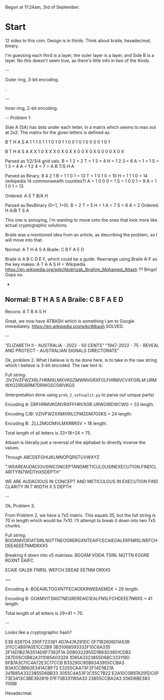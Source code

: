 
Begun at 11:24am, 3rd of September.

# Start

12 sides to this coin.
Design is in thirds.
Think about braile, hexadecimal, binary.

I'm guessing each third is a layer, the
outer layer is a layer, and Side B is a layer. No this doesn't seem true, as there's little info in two of the thirds.

--

Outer ring, 3-bit encoding.

.

--

Inner ring, 2-bit encoding.

--
Problem 1:

Side A (SA) has dots under each letter, in a matrix which seems to max out at 2x2. The matrix for the given letters is defined as:

B    T    H    A    S    A
1 1  1 0  1 1  1 0  1 0  1 1
0 0  1 0  1 0  0 0  0 1  0 1

B    T    H    A    S    A
X X  1 0  X X  X 0  X 0  X X
0 0  X 0  X 0  0 0  0 X  0 X

Parsed as 1/2/3/4 grid vals.
B = 1 2   = 2
T = 1 3   = 4
H = 1 2 3 = 6
A = 1     = 1
S = 1 3   = 4
A = 1 2 4 = 7
= A B T/S H A

Parsed as Binary.
    8 4 2 1
B = 1 1 0 1 = 13
T = 1 0 1 0 = 10
H = 1 1 1 0 = 14 (wikipedia 14 commonwealth counties?)
A = 1 0 0 0 = 1
S = 1 0 0 1 = 9
A = 1 1 0 1 = 13

Ordered.
A S T B/A H

Parsed as RevBinary (0=1, 1=0).
B = 2
T = 5
H = 1
A = 7
S = 6
A = 2
Ordered.
H A/B T S A

This one is annoying, I'm wanting to move onto the ones that look more like actual cryptographic solutions.

Braile was a mentioned idea from an article, as describing the problem, so I will move into that.

Normal: A T H   A S A
Braile: C B F   A E D

Braile is A B C D E F, which could be a guide.
Rearrange using Braile A-F as the key makes:
A T A A S H = Wikipedia
https://en.wikipedia.org/wiki/Abdirizak_Ibrahim_Mohamed_Attash ??
Bingo!
Oops no.

-

Normal: B T H A S A
Braile: C B F A E D
-------------------
Recons: A T B A S H

Great, we now have ATBASH which is something I am to Google immediately. https://en.wikipedia.org/wiki/Atbash
SOLVED.

--

"ELIZABETH II - AUSTRALIA - 2022 - 50 CENTS"
"1947-2022 - 75 - REVEAL AND PROTECT - AUSTRALIAN SIGNALS DIRECTORATE"

Ok, problem 2.
What I believe is to be done here, is to take in the raw string which I believe is 3-bit encoded. The raw text is:

Full string:
.DVZIVZFWZXRLFHRMXLMXVKGZMWNVGRXFOLFHRMVCVXFGRLM.URMWXOZIRGBRM7DRWGSC5WVKGS

(Interpretation done using `prob_2_safesplit.py` to parse out unique parts)

Encoding A:
DRFHRMVKGNVRXFFHRVXGR.URWOIRDWCWG = 33 length.

Encoding C/B:
VZIVFWZXXMXWLCFMZGM7G5KS = 24 length.

Encoding B:
.ZLLZMGOMVLMXRBRSV = 18 length.

Total length of all letters is 33+18+24 = 75.

Atbash is literally just a reversal of the alphabet to directly inverse the values.

Through ABCDEFGHIJKLMNOPQRSTUVWXYZ

".WEAREAUDACIOUSINCONCEPTANDMETICULOUSINEXECUTION.FINDCLARITYIN7WIDTHX5DEPTH"

WE ARE AUDACIOUS IN CONCEPT AND METICULOUS IN EXECUTION
FIND CLARITY IN 7 WIDTH X 5 DEPTH

--

Ok, Problem 3.

From Problem 2, we have a 7x5 matrix. This equals 35, but the full string is 70 in length which would be 7x10. I'll attempt to break it down into two 7x5 chunks.

Full string:
BGOAMVOEIATSIRLNGTTNEOGRERGXNTEAIFCECAIEOALEKFNR5LWEFCHDEEAEEE7NMDRXX5

Breaking it down into x5 matrixes:
BGOAM
VOEIA
TSIRL
NGTTN
EOGRE
RGXNT
EAIFC

ECAIE
OALEK
FNR5L
WEFCH
DEEAE
EE7NM
DRXX5

~~

Encoding A:
BOEAIRLTOGXNTFECAOEKRWEEAEMDX = 29 length.

Encoding B:
GOAMVITSNGTNEGREREAICIEALFN5LFCHDEEE7NRX5 = 41 length.

Total length of all letters is 29+41 = 70.

--

Looks like a cryptographic hash?

E3B
8287D4
290F723381
4D7A47A291DC
0F71B2806D1A53B
311CC4B97A0E1CC2B9
3B31068593332F10C6A335
2F14D1B27A3514D6F7382F1A
D0B0322955D1B83D3801CDB2
287D05C0B82A311085A03329
1D85A3323855D6BC333119D
6FB7A3C11C4A72E3C17CCB
B33290C85B6343955CCBA3
B3A1CCBB62E341ACBF72
E3255CAA73F2F14D1B27A
341B85A3323855D6BB33
3055C4A53F3C55C7B22
E2A10C0B97A291DC0F
73E3413C3BE392819
D1F73B331185A33
23855CCBA2A3
206D6BE383
1108B

Hexadecimal.
